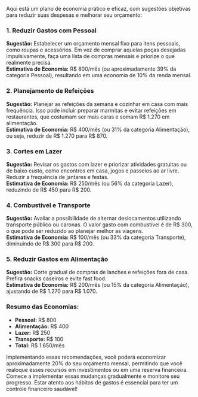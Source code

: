 Aqui está um plano de economia prático e eficaz, com sugestões objetivas para reduzir suas despesas e melhorar seu orçamento:

### 1. Reduzir Gastos com Pessoal
**Sugestão:** Estabelecer um orçamento mensal fixo para itens pessoais, como roupas e acessórios. Em vez de comprar aquelas peças desejadas impulsivamente, faça uma lista de compras mensais e priorize o que realmente precisa.  
**Estimativa de Economia:** R$ 800/mês (ou aproximadamente 39% da categoria Pessoal), resultando em uma economia de 10% da renda mensal.

### 2. Planejamento de Refeições
**Sugestão:** Planejar as refeições da semana e cozinhar em casa com mais frequência. Isso pode incluir preparar marmitas e evitar refeições em restaurantes, que costumam ser mais caras e somam R$ 1.270 em alimentação.  
**Estimativa de Economia:** R$ 400/mês (ou 31% da categoria Alimentação), ou seja, reduzir de R$ 1.270 para R$ 870. 

### 3. Cortes em Lazer
**Sugestão:** Revisar os gastos com lazer e priorizar atividades gratuitas ou de baixo custo, como encontros em casa, jogos e passeios ao ar livre. Reduzir a frequência de jantares e festas.  
**Estimativa de Economia:** R$ 250/mês (ou 56% da categoria Lazer), reduzindo de R$ 450 para R$ 200.

### 4. Combustível e Transporte
**Sugestão:** Avaliar a possibilidade de alternar deslocamentos utilizando transporte público ou caronas. O valor gasto com combustível é de R$ 300, o que pode ser reduzido ao planejar melhor as viagens.  
**Estimativa de Economia:** R$ 100/mês (ou 33% da categoria Transporte), diminuindo de R$ 300 para R$ 200.

### 5. Reduzir Gastos em Alimentação
**Sugestão:** Corte gradual de compras de lanches e refeições fora de casa. Prefira snacks caseiros e evite fast food.  
**Estimativa de Economia:** R$ 200/mês (ou 15% da categoria Alimentação), ajustando de R$ 1.270 para R$ 1.070.

### Resumo das Economias:
- **Pessoal:** R$ 800
- **Alimentação:** R$ 400
- **Lazer:** R$ 250
- **Transporte:** R$ 100
- **Total:** R$ 1.650/mês

Implementando essas recomendações, você poderá economizar aproximadamente 20% do seu orçamento mensal, permitindo que você realoque esses recursos em investimentos ou em uma reserva financeira. Comece a implementar essas mudanças gradualmente e monitore seu progresso. Estar atento aos hábitos de gastos é essencial para ter um controle financeiro saudável!